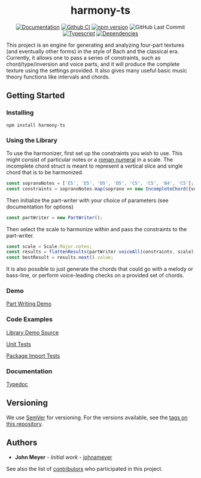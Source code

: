 <h1 align="center">harmony-ts</h1>
<div align="center">

[![Documentation](https://img.shields.io/static/v1?label=docs&message=hosted&color=informational&logo=typescript)](https://johnameyer.github.io/harmony-ts)
[![Github CI](https://img.shields.io/github/workflow/status/johnameyer/harmony-ts/CI?logo=github)](https://github.com/johnameyer/harmony-ts/actions)
[![npm version](https://img.shields.io/npm/v/harmony-ts?logo=npm)](https://badge.fury.io/js/harmony-ts)
![GitHub Last Commit](https://img.shields.io/github/last-commit/johnameyer/harmony-ts?logo=github)
[![Typescript](https://img.shields.io/github/languages/top/johnameyer/harmony-ts?logo=typescript)]()
[![Dependencies](https://img.shields.io/david/johnameyer/harmony-ts?logo=npm)]()
</div>

This project is an engine for generating and analyzing four-part textures (and eventually other forms) in the style of Bach and the classical era. Currently, it allows one to pass a series of constraints, such as chord/type/inversion and voice parts, and it will produce the complete texture using the settings provided. It also gives many useful basic music theory functions like intervals and chords.

## Getting Started

### Installing

```
npm install harmony-ts
```

### Using the Library

To use the harmonizer, first set up the constraints you wish to use. This might consist of particular notes or a [roman numeral](https://en.wikipedia.org/wiki/Roman_numeral_analysis) in a scale. The incomplete chord struct is meant to represent a vertical slice and single chord that is to be harmonized.
```ts
const sopranoNotes = ['E5', 'E5', 'D5', 'D5', 'C5', 'C5', 'B4', 'C5'];
const constraints = sopranoNotes.map(soprano => new IncompleteChord({voices: [soprano, undefined, undefined, undefined]}));
```

Then initialize the part-writer with your choice of parameters (see documentation for options)
```ts
const partWriter = new PartWriter();
```

Then select the scale to harmonize within and pass the constraints to the part-writer.
```ts
const scale = Scale.Major.notes;
const results = flattenResults(partWriter.voiceAll(constraints, scale));
const bestResult = results.next().value;
```

It is also possible to just generate the chords that could go with a melody or bass-line, or perform voice-leading checks on a provided set of chords.

### Demo

[Part Writing Demo](https://johnameyer.github.io/harmony-ts-demo)

### Code Examples

[Library Demo Source](https://github/johnameyer/harmony-ts-demo)

[Unit Tests](https://github.com/search?q=repo%3Ajohnameyer%2Fharmony-ts+path%3Asrc+filename%3Atest.ts+language%3ATypeScript&type=Code&ref=advsearch&l=TypeScript)

[Package Import Tests](https://github.com/johnameyer/harmony-ts/tree/master/test)

### Documentation

[Typedoc](https://johnameyer.github.io/harmony-ts)

## Versioning

We use [SemVer](http://semver.org/) for versioning. For the versions available, see the [tags on this repository](https://github.com/johnameyer/harmony-ts/tags). 

## Authors

* **John Meyer** - *Initial work* - [johnameyer](https://github.com/johnameyer)

See also the list of [contributors](https://github.com/your/project/contributors) who participated in this project.

